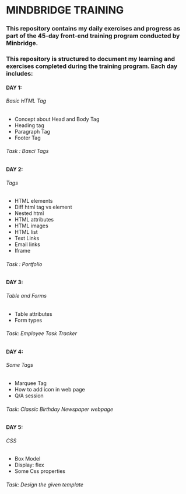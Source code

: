 # MINDBRIDGE TRAINING
<H3>This repository contains my daily exercises and progress as part of the 45-day front-end training program conducted by Minbridge.</H3>
<H3>This repository is structured to document my learning and exercises completed during the training program. Each day includes:</H3>
<H4>DAY 1:</H4>
<h6>Basic HTML Tag</h6>
<ul>
  <li>Concept about Head and Body Tag</li>
  <li>Heading tag</li>
  <li>Paragraph Tag</li>
  <li>Footer Tag</li>
</ul>
<h6>Task : Basci Tags</h6>


<h4>DAY 2: </h4>
<h6>Tags </h6>
<ul>
 <li> HTML elements </li>
<li>Diff html tag vs element </li> 
<li>Nested html </li>
<li>HTML attributes </li>
<li>HTML images </li>
<li>HTML list</li>
<li>Text  Links</li>
<li>Email links </li>
<li>Iframe</li>
</ul>
<h6>Task : Portfolio</h6>


<h4>DAY 3: </h4>
<h6>Table and Forms</h6>
<ul>
  <li>Table attributes</li>
  <li>Form types</li>
</ul>
<h6>Task: Employee Task Tracker</h6>


<h4>DAY 4: </h4>
<h6>Some Tags</h6>
<ul>
  <li>Marquee Tag</li>
  <li>How to add icon in web page</li>
  <li>Q/A session</li>
</ul>
<h6>Task: Classic Birthday Newspaper webpage</h6>


<h4>DAY 5: </h4>
<h6>CSS</h6>
<ul>
  <li>Box Model</li>
  <li>Display: flex</li>
  <li>Some Css properties</li>
</ul>
<h6>Task: Design the given template</h6>
